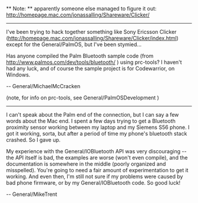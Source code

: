 ** Note: ** apparently someone else managed to figure it out: http://homepage.mac.com/jonassalling/Shareware/Clicker/


----

I've been trying to hack together something like Sony Ericsson Clicker (http://homepage.mac.com/jonassalling/Shareware/Clicker/index.html) except for the General/PalmOS, but I've been stymied...

Has anyone compiled the Palm Bluetooth sample code (from http://www.palmos.com/dev/tools/bluetooth/ ) using prc-tools? I haven't had any luck, and of course the sample project is for Codewarrior, on Windows.

-- General/MichaelMcCracken

(note, for info on prc-tools, see General/PalmOSDevelopment )

----

I can't speak about the Palm end of the connection, but I can say a few words about the Mac end. I spent a few days trying to get a Bluetooth proximity sensor working between my laptop and my Siemens S56 phone. I got it working, sorta, but after a period of time my phone's bluetooth stack crashed. So I gave up. 

My experience with the General/IOBluetooth API was very discouraging -- the API itself is bad, the examples are worse (won't even compile), and the documentation is somewhere in the middle (poorly organized and misspelled). You're going to need a fair amount of experimentation to get it working. And even then, I'm still not sure if my problems were caused by bad phone firmware, or by my General/IOBluetooth code. So good luck!

-- General/MikeTrent